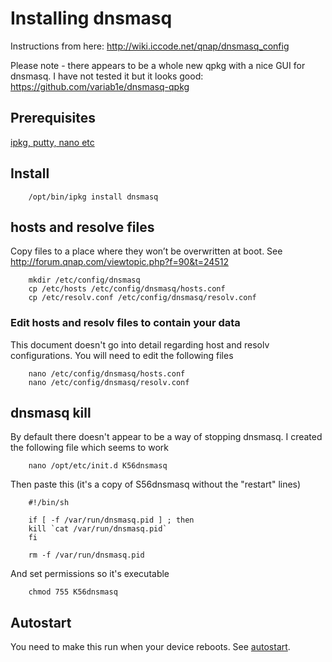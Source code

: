 # Installing dnsmasq
Instructions from here: http://wiki.iccode.net/qnap/dnsmasq_config

Please note - there appears to be a whole new qpkg with a nice GUI for dnsmasq.
I have not tested it but it looks good: https://github.com/variab1e/dnsmasq-qpkg

## Prerequisites
[ipkg, putty, nano etc](basics.md)

## Install

```
    /opt/bin/ipkg install dnsmasq 
```

## hosts and resolve files
Copy files to a place where they won’t be overwritten at boot. See 
http://forum.qnap.com/viewtopic.php?f=90&t=24512 

```
    mkdir /etc/config/dnsmasq 
    cp /etc/hosts /etc/config/dnsmasq/hosts.conf
    cp /etc/resolv.conf /etc/config/dnsmasq/resolv.conf
```

### Edit hosts and resolv files to contain your data
This document doesn't go into detail regarding host and resolv configurations.
You will need to edit the following files
 
```
    nano /etc/config/dnsmasq/hosts.conf
    nano /etc/config/dnsmasq/resolv.conf
```

## dnsmasq kill
By default there doesn't appear to be a way of stopping dnsmasq. I created
the following file which seems to work
```
    nano /opt/etc/init.d K56dnsmasq
```
    
Then paste this (it's a copy of S56dnsmasq without the "restart" lines)

```
    #!/bin/sh

    if [ -f /var/run/dnsmasq.pid ] ; then
    kill `cat /var/run/dnsmasq.pid`
    fi

    rm -f /var/run/dnsmasq.pid
```

And set permissions so it's executable
```
    chmod 755 K56dnsmasq
```

## Autostart
You need to make this run when your device reboots. See [autostart](autostart.md).
